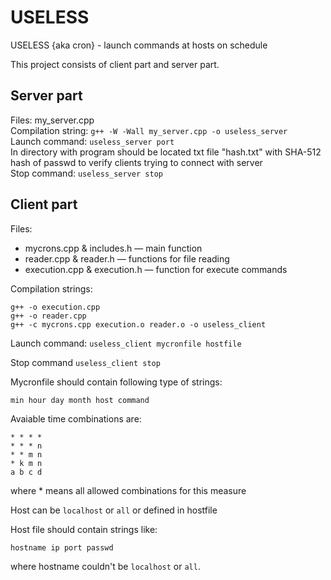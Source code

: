 # USELESS
USELESS {aka cron} - launch commands at hosts on schedule

This project consists of client part and server part.

## Server part

Files: my_server.cpp  
Compilation string: `g++ -W -Wall my_server.cpp -o useless_server`  
Launch command: `useless_server port`  
In directory with program should be located txt file "hash.txt" with SHA-512 hash of passwd to verify clients trying to connect with server  
Stop command: `useless_server stop`  

## Client part

Files:  
- mycrons.cpp & includes.h — main function
- reader.cpp & reader.h — functions for file reading
- execution.cpp & execution.h — function for execute commands

Compilation strings:  
```
g++ -o execution.cpp  
g++ -o reader.cpp  
g++ -c mycrons.cpp execution.o reader.o -o useless_client
```  

Launch command: `useless_client mycronfile hostfile`

Stop command `useless_client stop`

Mycronfile should contain following type of strings:
```
min hour day month host command
```
Avaiable time combinations are:
```
* * * *
* * * n
* * m n
* k m n
a b c d
```   
where \* means all allowed combinations for this measure

Host can be `localhost` or `all` or defined in hostfile

Host file should contain strings like:
```
hostname ip port passwd
```  
where hostname couldn't be `localhost` or `all`.



